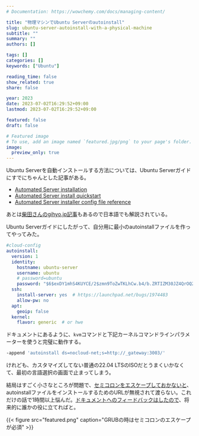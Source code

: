 ```yaml
---
# Documentation: https://wowchemy.com/docs/managing-content/

title: "物理マシンでUbuntu Serverのautoinstall"
slug: ubuntu-server-autoinstall-with-a-physical-machine
subtitle: ""
summary: ""
authors: []

tags: []
categories: []
keywords: ["Ubuntu"]

reading_time: false
show_related: true
share: false

year: 2023
date: 2023-07-02T16:29:52+09:00
lastmod: 2023-07-02T16:29:52+09:00

featured: false
draft: false

# Featured image
# To use, add an image named `featured.jpg/png` to your page's folder.
image:
  preview_only: true
---
```


Ubuntu Serverを自動インストールする方法については、Ubuntu Serverガイドにすでにちゃんとした記事がある。

- [Automated Server installation](https://ubuntu.com/server/docs/install/autoinstall)
- [Automated Server install quickstart](https://ubuntu.com/server/docs/install/autoinstall-quickstart)
- [Automated Server installer config file reference](https://ubuntu.com/server/docs/install/autoinstall-reference)

あとは[柴田さんのgihyo.jp記事](https://gihyo.jp/admin/serial/01/ubuntu-recipe/0615)もあるので日本語でも解説されている。

Ubuntu Serverガイドにしたがって、自分用に最小のautoinstallファイルを作ってやってみた。

```yaml
#cloud-config
autoinstall:
  version: 1
  identity:
    hostname: ubuntu-server
    username: ubuntu
    # password=ubuntu
    password: "$6$exDY1mhS4KUYCE/2$zmn9ToZwTKLhCw.b4/b.ZRTIZM30JZ4QrOQ2aOXJ8yk96xpcCof0kxKwuX1kqLG/ygbJ1f8wxED22bTL4F46P0"
  ssh:
    install-server: yes  # https://launchpad.net/bugs/1974483
    allow-pw: no
  apt:
    geoip: false
  kernel:
    flavor: generic  # or hwe
```

ドキュメントにあるように、`kvm`コマンドと下記カーネルコマンドラインパラメーターを使うと完璧に動作する。
```bash
-append 'autoinstall ds=nocloud-net;s=http://_gateway:3003/'
```
けれども、カスタマイズしてない普通の22.04 LTSのISOだとうまくいかなくて、最初の言語選択の画面で止まってしまう。

結局はすごく小さなところが問題で、[セミコロンをエスケープしておかないと](https://www.gnu.org/software/grub/manual/grub/grub.html#Simple-commands)、autoinstallファイルをインストールするためのURLが無視されて渡らない。これだけの話で1時間以上悩んだ。[ドキュメントへのフィードバックはしたので](https://discourse.ubuntu.com/t/automated-server-install-quickstart/16614/50)、将来的に誰かの役に立てればと。

{{< figure src="featured.png" caption="GRUBの時はセミコロンのエスケープが必須" >}}
